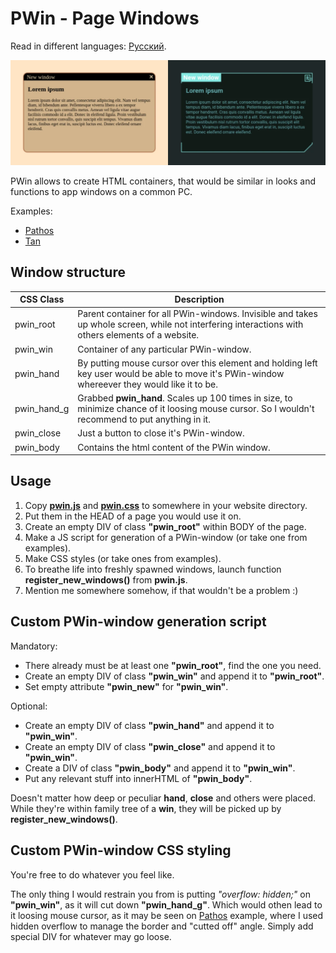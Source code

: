 # PWin - Page Windows

Read in different languages: [Русский](./README_RU.md).

![preview](./preview.webp)

PWin allows to create HTML containers, that would be similar in looks and functions to app windows on a common PC.

Examples:
* [Pathos](https://leshiy-nd.github.io/PWin-Page-Windows/examples/pathos.html)
* [Tan](https://leshiy-nd.github.io/PWin-Page-Windows/examples/tan.html)

## Window structure

|CSS Class|Description|
|-|-|
|pwin_root|Parent container for all PWin-windows. Invisible and takes up whole screen, while not interfering interactions with others elements of a website.|
|pwin_win|Container of any particular PWin-window.|
|pwin_hand|By putting mouse cursor over this element and holding left key user would be able to move it's PWin-window whereever they would like it to be.|
|pwin_hand_g|Grabbed __pwin_hand__. Scales up 100 times in size, to minimize chance of it loosing mouse cursor. So I wouldn't recommend to put anything in it.|
|pwin_close|Just a button to close it's PWin-window.|
|pwin_body|Contains the html content of the PWin window.|

## Usage

1. Copy [__pwin.js__](./pwin.js) and [__pwin.css__](./pwin.css) to somewhere in your website directory.
2. Put them in the HEAD of a page you would use it on.
3. Create an empty DIV of class __"pwin_root"__ within BODY of the page.
4. Make a JS script for generation of a PWin-window (or take one from examples).
5. Make CSS styles (or take ones from examples).
6. To breathe life into freshly spawned windows, launch function __register_new_windows()__ from __pwin.js__.
7. Mention me somewhere somehow, if that wouldn't be a problem :)

## Custom PWin-window generation script

Mandatory:
* There already must be at least one __"pwin_root"__, find the one you need.
* Create an empty DIV of class __"pwin_win"__ and append it to __"pwin_root"__.
* Set empty attribute __"pwin_new"__ for __"pwin_win"__.

Optional:
* Create an empty DIV of class __"pwin_hand"__ and append it to __"pwin_win"__.
* Create an empty DIV of class __"pwin_close"__ and append it to __"pwin_win"__.
* Create a DIV of class __"pwin_body"__ and append it to __"pwin_win"__.
* Put any relevant stuff into innerHTML of __"pwin_body"__.

Doesn't matter how deep or peculiar __hand__, __close__ and others were placed. While they're within family tree of a __win__, they will be picked up by __register_new_windows()__.

## Custom PWin-window CSS styling

You're free to do whatever you feel like.

The only thing I would restrain you from is putting _"overflow: hidden;"_ on __"pwin_win"__, as it will cut down __"pwin_hand_g"__. Which would othen lead to it loosing mouse cursor, as it may be seen on [Pathos](https://leshiy-nd.github.io/PWin-Page-Windows/examples/pathos.html) example, where I used hidden overflow to manage the border and "cutted off" angle. Simply add special DIV for whatever may go loose.
